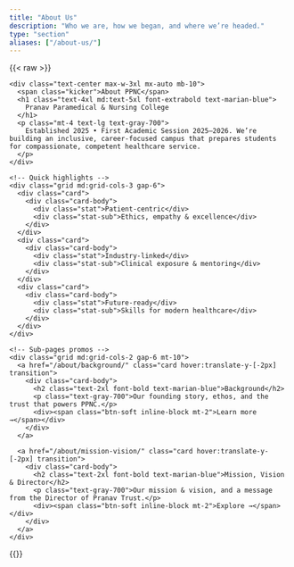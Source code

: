 ```yaml
---
title: "About Us"
description: "Who we are, how we began, and where we’re headed."
type: "section"
aliases: ["/about-us/"]
---
```


{{< raw >}}

<div class="section">
  <div class="container-site">

    <div class="text-center max-w-3xl mx-auto mb-10">
      <span class="kicker">About PPNC</span>
      <h1 class="text-4xl md:text-5xl font-extrabold text-marian-blue">
        Pranav Paramedical & Nursing College
      </h1>
      <p class="mt-4 text-lg text-gray-700">
        Established 2025 • First Academic Session 2025–2026. We’re building an inclusive, career-focused campus that prepares students for compassionate, competent healthcare service.
      </p>
    </div>

    <!-- Quick highlights -->
    <div class="grid md:grid-cols-3 gap-6">
      <div class="card">
        <div class="card-body">
          <div class="stat">Patient-centric</div>
          <div class="stat-sub">Ethics, empathy & excellence</div>
        </div>
      </div>
      <div class="card">
        <div class="card-body">
          <div class="stat">Industry-linked</div>
          <div class="stat-sub">Clinical exposure & mentoring</div>
        </div>
      </div>
      <div class="card">
        <div class="card-body">
          <div class="stat">Future-ready</div>
          <div class="stat-sub">Skills for modern healthcare</div>
        </div>
      </div>
    </div>

    <!-- Sub-pages promos -->
    <div class="grid md:grid-cols-2 gap-6 mt-10">
      <a href="/about/background/" class="card hover:translate-y-[-2px] transition">
        <div class="card-body">
          <h2 class="text-2xl font-bold text-marian-blue">Background</h2>
          <p class="text-gray-700">Our founding story, ethos, and the trust that powers PPNC.</p>
          <div><span class="btn-soft inline-block mt-2">Learn more →</span></div>
        </div>
      </a>

      <a href="/about/mission-vision/" class="card hover:translate-y-[-2px] transition">
        <div class="card-body">
          <h2 class="text-2xl font-bold text-marian-blue">Mission, Vision & Director</h2>
          <p class="text-gray-700">Our mission & vision, and a message from the Director of Pranav Trust.</p>
          <div><span class="btn-soft inline-block mt-2">Explore →</span></div>
        </div>
      </a>
    </div>

  </div>
</div>
{{</ raw >}}
